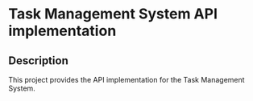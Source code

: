 # Task Management System API implementation

## Description
This project provides the API implementation for the Task Management System.